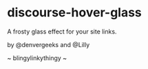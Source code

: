 # discourse-hover-glass
A frosty glass effect for your site links.

by @denvergeeks and @Lilly

~ blingylinkythingy ~
